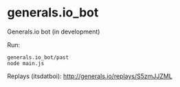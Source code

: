 # generals.io_bot

Generals.io bot (in development)

Run:
```
generals.io_bot/past  
node main.js
```

Replays (itsdatboi):
http://generals.io/replays/S5zmJJZML
